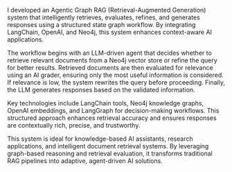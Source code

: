 I developed an Agentic Graph RAG (Retrieval-Augmented Generation) system that intelligently retrieves, evaluates, refines, and generates responses using a structured state graph workflow. By integrating LangChain, OpenAI, and Neo4j, this system enhances context-aware AI applications.

The workflow begins with an LLM-driven agent that decides whether to retrieve relevant documents from a Neo4j vector store or refine the query for better results. Retrieved documents are then evaluated for relevance using an AI grader, ensuring only the most useful information is considered. If relevance is low, the system rewrites the query before proceeding. Finally, the LLM generates responses based on the validated information.

Key technologies include LangChain tools, Neo4j knowledge graphs, OpenAI embeddings, and LangGraph for decision-making workflows. This structured approach enhances retrieval accuracy and ensures responses are contextually rich, precise, and trustworthy.

This system is ideal for knowledge-based AI assistants, research applications, and intelligent document retrieval systems. By leveraging graph-based reasoning and retrieval evaluation, it transforms traditional RAG pipelines into adaptive, agent-driven AI solutions.
